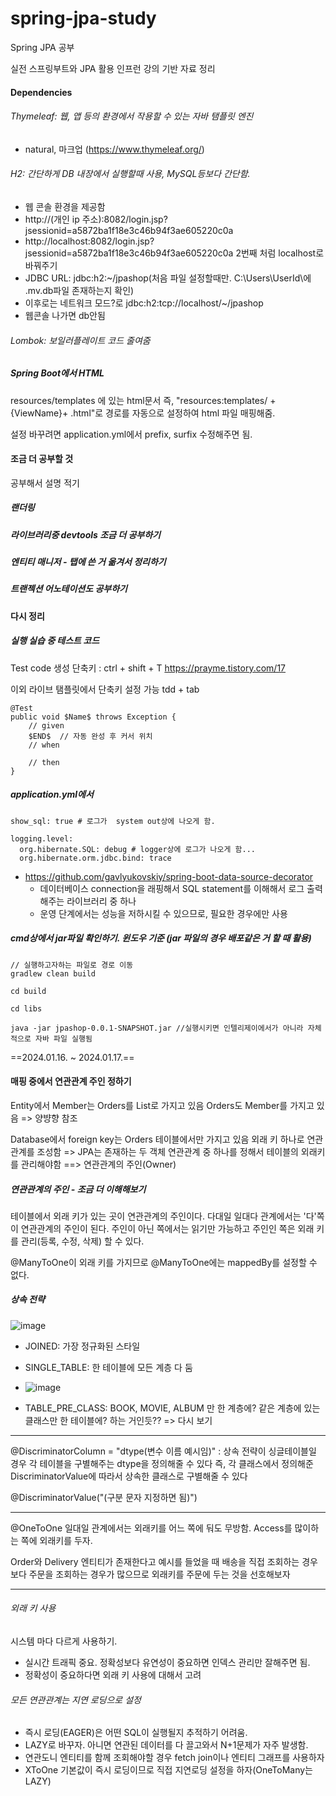 # spring-jpa-study
Spring JPA 공부

실전 스프링부트와 JPA 활용 인프런 강의 기반 자료 정리

#### Dependencies
###### Thymeleaf: 웹, 앱 등의 환경에서 작용할 수 있는 자바 탬플릿 엔진
- natural, 마크업
(https://www.thymeleaf.org/)

###### H2: 간단하게 DB 내장에서 실행할때 사용, MySQL등보다 간단함.
- 웹 콘솔 환경을 제공함
- http://(개인 ip 주소):8082/login.jsp?jsessionid=a5872ba1f18e3c46b94f3ae605220c0a
- http://localhost:8082/login.jsp?jsessionid=a5872ba1f18e3c46b94f3ae605220c0a
2번째 처럼 localhost로 바꿔주기
- JDBC URL: jdbc:h2:~/jpashop(처음 파일 설정할때만. C:\Users\UserId\에 .mv.db파일 존재하는지 확인)
- 이후로는 네트워크 모드?로 jdbc:h2:tcp://localhost/~/jpashop
- 웹콘솔 나가면 db안됨

###### Lombok: 보일러플레이트 코드 줄여줌

##### Spring Boot에서 HTML

resources/templates 에 있는 html문서
즉,  "resources:templates/ +{ViewName}+ .html"로 경로를 자동으로 설정하여 html 파일 매핑해줌.

설정 바꾸려면 application.yml에서 prefix, surfix 수정해주면 됨.



#### 조금 더 공부할 것
공부해서 설명 적기
##### 랜더링

##### 라이브러리중 devtools 조금 더 공부하기

##### 엔티티 매니저 - 탭에 쓴 거 옮겨서 정리하기

##### 트랜젝션 어노테이션도 공부하기


#### 다시 정리
##### 실행 실습 중 테스트 코드 
Test code 생성 단축키 :  ctrl + shift + T
https://prayme.tistory.com/17

이외 라이브 탬플릿에서 단축키 설정 가능
tdd + tab
```
@Test
public void $Name$ throws Exception {
    // given
    $END$  // 자동 완성 후 커서 위치
    // when

    // then
}
```


##### application.yml에서
```
show_sql: true # 로그가  system out상에 나오게 함.

logging.level:  
  org.hibernate.SQL: debug # logger상에 로그가 나오게 함...
  org.hibernate.orm.jdbc.bind: trace
```
- https://github.com/gavlyukovskiy/spring-boot-data-source-decorator 
	- 데이터베이스 connection을 래핑해서 SQL statement를 이해해서 로그 출력해주는 라이브러리 중 하나 
  - 운영 단계에서는 성능을 저하시킬 수 있으므로, 필요한 경우에만 사용

##### cmd상에서 jar파일 확인하기. 윈도우 기준 (jar 파일의 경우 배포같은 거 할 때 활용)
```
// 실행하고자하는 파일로 경로 이동
gradlew clean build

cd build

cd libs

java -jar jpashop-0.0.1-SNAPSHOT.jar //실행시키면 인텔리제이에서가 아니라 자체적으로 자바 파일 실행됨

```


==2024.01.16. ~ 2024.01.17.==
#### 매핑 중에서 연관관계 주인 정하기
Entity에서 
Member는 Orders를 List로 가지고 있음
Orders도 Member를 가지고 있음
=> 양뱡향 참조

Database에서 
foreign key는 Orders 테이블에서만 가지고 있음
외래 키 하나로 연관 관계를 조성함
=> JPA는 존재하는 두 객체 연관관계 중 하나를 정해서 테이블의 외래키를 관리해야함 
==> 연관관계의 주인(Owner)

##### 연관관계의 주인 - 조금 더 이해해보기

테이블에서 외래 키가 있는 곳이 연관관계의 주인이다.
다대일 일대다 관계에서는 '다'쪽이 연관관계의 주인이 된다.
주인이 아닌 쪽에서는 읽기만 가능하고
주인인 쪽은 외래 키를 관리(등록, 수정, 삭제) 할 수 있다.

@ManyToOne이 외래 키를 가지므로
@ManyToOne에는 mappedBy를 설정할 수 없다.



##### 상속 전략
![image](https://github.com/cmsxi/spring-jpa-study-winter/assets/133588297/7bc81b2c-c6eb-476a-b02f-bd9207452c03)

- JOINED: 가장 정규화된 스타일
- SINGLE_TABLE: 한 테이블에 모든 계층 다 둠
- ![image](https://github.com/cmsxi/spring-jpa-study-winter/assets/133588297/caf05b61-c471-4878-8a4e-d931493234bb)


- TABLE_PRE_CLASS: BOOK, MOVIE, ALBUM 만 한 계층에? 같은 계층에 있는 클래스만 한 테이블에? 하는 거인듯??  => 다시 보기

------------

@DiscriminatorColumn = "dtype(변수 이름 예시임)"
: 상속 전략이 싱글테이블일 경우 각 테이블을 구별해주는 dtype을 정의해줄 수 있다
즉, 각 클래스에서 정의해준  DiscriminatorValue에 따라서 상속한 클래스로 구별해줄 수 있다

@DiscriminatorValue("(구분 문자 지정하면 됨)")

----------

@OneToOne
일대일 관계에서는 외래키를 어느 쪽에 둬도 무방함.
Access를 많이하는 쪽에 외래키를 두자.

Order와 Delivery 엔티티가 존재한다고 예시를 들었을 때 
배송을 직접 조회하는 경우보다 주문을 조회하는 경우가 많으므로 외래키를 주문에 두는 것을 선호해보자

-------------------

###### 외래 키 사용
시스템 마다 다르게 사용하기.
- 실시간 트래픽 중요. 정확성보다 유연성이 중요하면 인덱스 관리만 잘해주면 됨.
- 정확성이 중요하다면 외래 키 사용에 대해서 고려


###### 모든 연관관계는 지연 로딩으로 설정
- 즉시 로딩(EAGER)은 어떤 SQL이 실행될지 추적하기 어려움.
- LAZY로 바꾸자. 아니면 연관된 데이터를 다 끌고와서 N+1문제가 자주 발생함.
- 연관도니 엔티티를 함께 조회해야할 경우 fetch join이나 엔티티 그래프를 사용하자
- XToOne 기본값이 즉시 로딩이므로 직접 지연로딩 설정을 하자(OneToMany는 LAZY)

